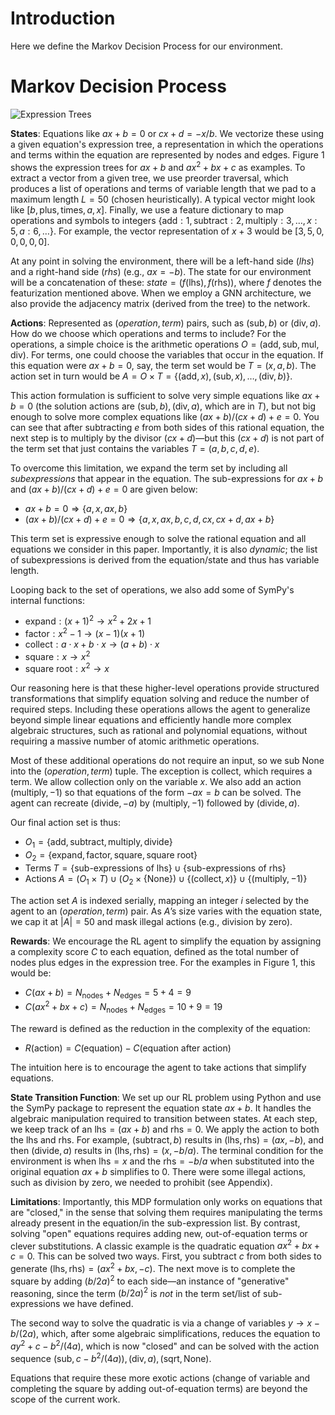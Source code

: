 # Introduction

Here we define the Markov Decision Process for our environment.

# Markov Decision Process

![Expression Trees](tree.png)

**States**: Equations like $ax+b = 0$ or $cx+d = -x/b$. We vectorize these using a given equation's expression tree, a representation in which the operations and terms within the equation are represented by nodes and edges. Figure 1 shows the expression trees for $ax+b$ and $ax^2 + bx + c$ as examples. To extract a vector from a given tree, we use preorder traversal, which produces a list of operations and terms of variable length that we pad to a maximum length $L=50$ (chosen heuristically). A typical vector might look like $[b, \text{plus}, \text{times}, a, x]$. Finally, we use a feature dictionary to map operations and symbols to integers $\{\text{add}:1, \text{subtract}:2, \text{multiply}:3, \ldots, x:5, a:6, \ldots\}$. For example, the vector representation of $x+3$ would be $[3, 5, 0, 0, 0, 0, 0]$.

At any point in solving the environment, there will be a left-hand side (*lhs*) and a right-hand side (*rhs*) (e.g., $ax = -b$). The state for our environment will be a concatenation of these: $state = (f(\text{lhs}), f(\text{rhs}))$, where $f$ denotes the featurization mentioned above. When we employ a GNN architecture, we also provide the adjacency matrix (derived from the tree) to the network.

**Actions**: Represented as $(operation, term)$ pairs, such as $(\text{sub}, b)$ or $(\text{div}, a)$. How do we choose which operations and terms to include? For the operations, a simple choice is the arithmetic operations $O = (\text{add}, \text{sub}, \text{mul}, \text{div})$. For terms, one could choose the variables that occur in the equation. If this equation were $ax+b=0$, say, the term set would be $T = (x, a, b)$. The action set in turn would be $A = O \times T = \{(\text{add}, x), (\text{sub}, x), \dots, (\text{div}, b)\}$.

This action formulation is sufficient to solve very simple equations like $ax+b=0$ (the solution actions are $(\text{sub}, b), (\text{div}, a)$, which are in $T$), but not big enough to solve more complex equations like $(ax+b)/(cx+d)+e=0$. You can see that after subtracting $e$ from both sides of this rational equation, the next step is to multiply by the divisor $(cx+d)$—but this $(cx+d)$ is not part of the term set that just contains the variables $T = (a, b, c, d, e)$.

To overcome this limitation, we expand the term set by including all *subexpressions* that appear in the equation. The sub-expressions for $ax+b$ and $(ax+b)/(cx+d)+e=0$ are given below:  
- $ax+b=0 \Rightarrow \{a, x, ax, b\}$  
- $(ax+b)/(cx+d)+e=0 \Rightarrow \{a, x, ax, b, c, d, cx, cx+d, ax+b\}$

This term set is expressive enough to solve the rational equation and all equations we consider in this paper. Importantly, it is also *dynamic*; the list of subexpressions is derived from the equation/state and thus has variable length.

Looping back to the set of operations, we also add some of SymPy's internal functions:  
- $\text{expand}: (x + 1)^2 \rightarrow x^2 + 2x + 1$  
- $\text{factor}: x^2 - 1 \rightarrow (x - 1)(x + 1)$  
- $\text{collect}: a \cdot x + b \cdot x \rightarrow (a + b) \cdot x$  
- $\text{square}: x \rightarrow x^2$  
- $\text{square root}: x^2 \rightarrow x$

Our reasoning here is that these higher-level operations provide structured transformations that simplify equation solving and reduce the number of required steps. Including these operations allows the agent to generalize beyond simple linear equations and efficiently handle more complex algebraic structures, such as rational and polynomial equations, without requiring a massive number of atomic arithmetic operations.

Most of these additional operations do not require an input, so we sub $\text{None}$ into the $(operation, term)$ tuple. The exception is $\text{collect}$, which requires a term. We allow collection only on the variable $x$. We also add an action $(\text{multiply}, -1)$ so that equations of the form $-ax=b$ can be solved. The agent can recreate $(\text{divide}, -a)$ by $(\text{multiply}, -1)$ followed by $(\text{divide}, a)$.

Our final action set is thus:  
- $O_1 = \{\text{add}, \text{subtract}, \text{multiply}, \text{divide}\}$  
- $O_2 = \{\text{expand}, \text{factor}, \text{square}, \text{square root}\}$  
- $\text{Terms} \; T = \{\text{sub-expressions of } \text{lhs}\} \cup \{\text{sub-expressions of } \text{rhs}\}$  
- $\text{Actions} \; A = (O_1 \times T) \cup (O_2 \times \{\text{None}\}) \cup \{(\text{collect}, x)\} \cup \{(\text{multiply}, -1)\}$

The action set $A$ is indexed serially, mapping an integer $i$ selected by the agent to an $(operation, term)$ pair. As $A$’s size varies with the equation state, we cap it at $|A|=50$ and mask illegal actions (e.g., division by zero).

**Rewards**: We encourage the RL agent to simplify the equation by assigning a complexity score $C$ to each equation, defined as the total number of nodes plus edges in the expression tree. For the examples in Figure 1, this would be:  
- $C(ax+b) = N_{\text{nodes}} + N_{\text{edges}} = 5 + 4 = 9$  
- $C(ax^2 + bx + c) = N_{\text{nodes}} + N_{\text{edges}} = 10 + 9 = 19$

The reward is defined as the reduction in the complexity of the equation:  
- $R(\text{action}) = C(\text{equation}) - C(\text{equation after action})$

The intuition here is to encourage the agent to take actions that simplify equations.

**State Transition Function**: We set up our RL problem using Python and use the SymPy package to represent the equation state $ax+b$. It handles the algebraic manipulation required to transition between states. At each step, we keep track of an $\text{lhs} = (ax+b)$ and $\text{rhs} = 0$. We apply the action to both the lhs and rhs. For example, $(\text{subtract}, b)$ results in $(\text{lhs}, \text{rhs}) = (ax, -b)$, and then $(\text{divide}, a)$ results in $(\text{lhs}, \text{rhs}) = (x, -b/a)$. The terminal condition for the environment is when $\text{lhs}=x$ and the $\text{rhs} = -b/a$ when substituted into the original equation $ax+b$ simplifies to $0$. There were some illegal actions, such as division by zero, we needed to prohibit (see Appendix).

**Limitations**: Importantly, this MDP formulation only works on equations that are "closed," in the sense that solving them requires manipulating the terms already present in the equation/in the sub-expression list. By contrast, solving "open" equations requires adding new, out-of-equation terms or clever substitutions. A classic example is the quadratic equation $ax^2 + bx + c = 0$. This can be solved two ways. First, you subtract $c$ from both sides to generate $(\text{lhs}, \text{rhs}) = (ax^2 + bx, -c)$. The next move is to complete the square by adding $(b/2a)^2$ to each side—an instance of "generative" reasoning, since the term $(b/2a)^2$ is *not* in the term set/list of sub-expressions we have defined.

The second way to solve the quadratic is via a change of variables $y \rightarrow x - b/(2a)$, which, after some algebraic simplifications, reduces the equation to $a y^2 + c - b^2/(4a)$, which is now "closed" and can be solved with the action sequence $(\text{sub}, c - b^2/(4a)), (\text{div}, a), (\text{sqrt}, \text{None})$.

Equations that require these more exotic actions (change of variable and completing the square by adding out-of-equation terms) are beyond the scope of the current work.